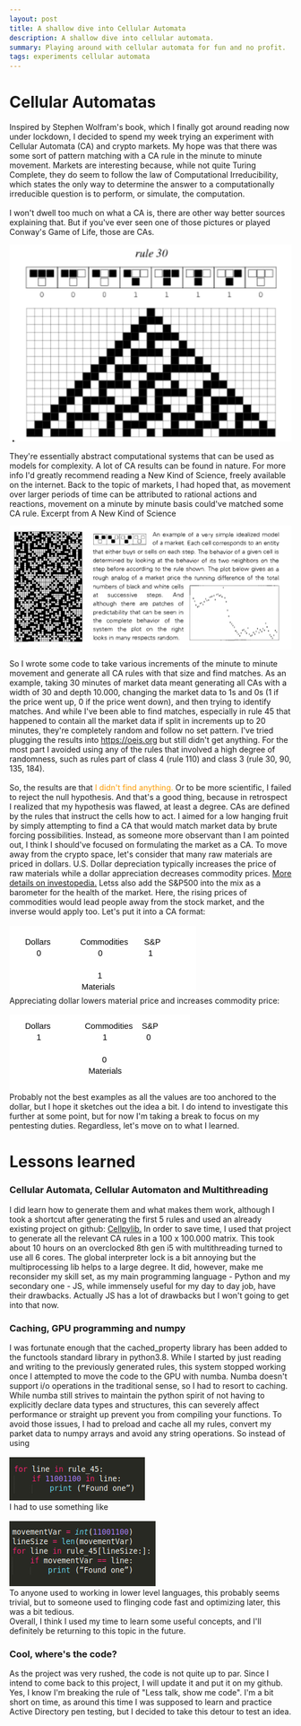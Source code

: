 ```yaml
---
layout: post
title: A shallow dive into Cellular Automata
description: A shallow dive into cellular automata.
summary: Playing around with cellular automata for fun and no profit.
tags: experiments cellular automata
---
```


<html>

<head>
</head>

<body>
  <div id="main">
    <div id="header">
    </div>
    <div id="site_content">
      <div id="content">
        <h1>Cellular Automatas</h1>
        <p> Inspired by Stephen Wolfram's book, which I finally got around reading now under lockdown, I decided to spend my week trying an experiment with Cellular Automata (CA) and crypto markets. My hope was that there was some sort of pattern matching with a CA rule in the minute to minute movement. Markets are interesting because, while not quite Turing Complete, they do seem to follow the law of Computational Irreducibility, which states the only way to determine the answer to a computationally irreducible question is to perform, or simulate, the computation. 
        <br><br>
        I won't dwell too much on what a CA is, there are other way better sources explaining that. But if you've ever seen one of those pictures or played Conway's Game of Life, those are CAs.
        </p>
        <span class="center"><img src="/assets/images/rule30.png" alt="rule 30" /></span><br>
        <p>They're essentially abstract computational systems that can be used as models for complexity. A lot of CA results can be found in nature. For more info I'd greatly recommend reading a New Kind of Science, freely available on the internet. Back to the topic of markets, I had hoped that, as movement over larger periods of time can be attributed to rational actions and reactions, movement on a minute by minute basis could've matched some CA rule. Excerpt from A New Kind of Science</p>
        <span class="center"><img src="/assets/images/marketCA.png" alt="market CA" /></span><br>
        <p>So I wrote some code to take various increments of the minute to minute movement and generate all CA rules with that size and find matches. As an example, taking 30 minutes of market data meant generating all CAs with a width of 30 and depth 10.000, changing the market data to 1s and 0s (1 if the price went up, 0 if the price went down), and then trying to identify matches. And while I've been able to find matches, especially in rule 45 that happened to contain all the market data if split in increments up to 20 minutes, they're completely random and follow no set pattern. I've tried plugging the results into <a href="https://oeis.org">https://oeis.org</a> but still didn't get anything. For the most part I avoided using any of the rules that involved a high degree of randomness, such as rules part of class 4 (rule 110) and class 3 (rule 30, 90, 135, 184). <br><br>
        So, the results are that <span style="color: #FC9C04">I didn't find anything.</span> Or to be more scientific, I failed to reject the null hypothesis. And that's a good thing, because in retrospect I realized that my hypothesis was flawed, at least a degree. CAs are defined by the rules that instruct the cells how to act. I aimed for a low hanging fruit by simply attempting to find a CA that would match market data by brute forcing possibilities. Instead, as someone more observant than I am pointed out, I think I should've focused on formulating the market as a CA. To move away from the crypto space, let's consider that many raw materials are priced in dollars. U.S. Dollar depreciation typically increases the price of raw materials while a dollar appreciation decreases commodity prices. <a href="https://www.investopedia.com/articles/basics/12/portfolio-currency-exposure.asp">More details on investopedia.</a>
        Letss also add the S&P500 into the mix as a barometer for the health of the market. Here, the rising prices of commodities would lead people away from the stock market, and the inverse would apply too.
        Let's put it into a CA format: <br><br>
        <span class="center"><img src="/assets/images/ex1.png" alt="ex1" /></span><br>        
        Appreciating dollar lowers material price and increases commodity price: <br><br>
        <span class="center"><img src="/assets/images/ex2.png" alt="ex2" /></span><br>        
        Probably not the best examples as all the values are too anchored to the dollar, but I hope it sketches out the idea a bit. I do intend to investigate this further at some point, but for now I'm taking a break to focus on my pentesting duties.
        Regardless, let's move on to what I learned.
        </p>
        <h1>Lessons learned</h1>
        <p>
        <h3>Cellular Automata, Cellular Automaton and Multithreading</h3>
        I did learn how to generate them and what makes them work, although I took a shortcut after generating the first 5 rules and used an already existing project on github: 
        <a href="https://github.com/lantunes/cellpylib">Cellpylib.</a>
        In order to save time, I used that project to generate all the relevant CA rules in a 100 x 100.000 matrix. This took about 10 hours on an overclocked 8th gen i5 with multithreading turned to use all 6 cores. The global interpreter lock is a bit annoying but the multiprocessing lib helps to a large degree. It did, however, make me reconsider my skill set, as my main programming language - Python and my secondary one - JS, while immensely useful for my day to day job, have their drawbacks. Actually JS has a lot of drawbacks but I won't going to get into that now. 
        <h3>Caching, GPU programming and numpy</h3>
        I was fortunate enough that the cached_property library has been added to the functools standard library in python3.8. While I started by just reading and writing to the previously generated rules, this system stopped working once I attempted to move the code to the GPU with numba. Numba doesn't support i/o operations in the traditional sense, so I had to resort to caching. 
        While numba still strives to maintain the python spirit of not having to explicitly declare data types and structures, this can severely affect performance or straight up prevent you from compiling your functions. To avoid those issues, I had to preload and cache all my rules, convert my parket data to numpy arrays and avoid any string operations. So instead of using <br><br>
        <span class="center"><img src="/assets/images/ex3.png" alt="ex3" /></span><br>     
        I had to use something like <br><br>
        <span class="center"><img src="/assets/images/ex4.png" alt="ex4" /></span><br>     
        To anyone used to working in lower level languages, this probably seems trivial, but to someone used to flinging code fast and optimizing later, this was a bit tedious.<br>
        Overall, I think I used my time to learn some useful concepts, and I'll definitely be returning to this topic in the future. </p>
        <h3>Cool, where's the code?</h3>
        <p>
        As the project was very rushed, the code is not quite up to par. Since I intend to come back to this project, I will update it and put it on my github. Yes, I know I'm breaking the rule of "Less talk, show me code". I'm a bit short on time, as around this time I was supposed to learn and practice Active Directory pen testing, but I decided to take this detour to test an idea. 
        </p>
      </div>
    </div>
  </div>
</body>
</html>


